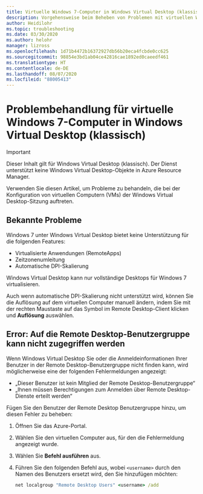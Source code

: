 ```yaml
---
title: Virtuelle Windows 7-Computer in Windows Virtual Desktop (klassisch) – Azure
description: Vorgehensweise beim Beheben von Problemen mit virtuellen Windows 7-Computern (VMs) in einer Windows Virtual Desktop-Umgebung (klassisch).
author: Heidilohr
ms.topic: troubleshooting
ms.date: 03/30/2020
ms.author: helohr
manager: lizross
ms.openlocfilehash: 1d71b4472b16372927db56b20eca4fcbde0cc625
ms.sourcegitcommit: 98854e3bd1ab04ce42816cae1892ed0caeedf461
ms.translationtype: HT
ms.contentlocale: de-DE
ms.lasthandoff: 08/07/2020
ms.locfileid: "88005413"
---
```

# <a name="troubleshoot-windows-7-virtual-machines-in-windows-virtual-desktop-classic"></a>Problembehandlung für virtuelle Windows 7-Computer in Windows Virtual Desktop (klassisch)

>[!IMPORTANT]
>Dieser Inhalt gilt für Windows Virtual Desktop (klassisch). Der Dienst unterstützt keine Windows Virtual Desktop-Objekte in Azure Resource Manager.

Verwenden Sie diesen Artikel, um Probleme zu behandeln, die bei der Konfiguration von virtuellen Computern (VMs) der Windows Virtual Desktop-Sitzung auftreten.

## <a name="known-issues"></a>Bekannte Probleme

Windows 7 unter Windows Virtual Desktop bietet keine Unterstützung für die folgenden Features:

- Virtualisierte Anwendungen (RemoteApps)
- Zeitzonenumleitung
- Automatische DPI-Skalierung

Windows Virtual Desktop kann nur vollständige Desktops für Windows 7 virtualisieren.

Auch wenn automatische DPI-Skalierung nicht unterstützt wird, können Sie die Auflösung auf dem virtuellen Computer manuell ändern, indem Sie mit der rechten Maustaste auf das Symbol im Remote Desktop-Client klicken und **Auflösung** auswählen.

## <a name="error-cant-access-the-remote-desktop-user-group"></a>Error: Auf die Remote Desktop-Benutzergruppe kann nicht zugegriffen werden

Wenn Windows Virtual Desktop Sie oder die Anmeldeinformationen Ihrer Benutzer in der Remote Desktop-Benutzergruppe nicht finden kann, wird möglicherweise eine der folgenden Fehlermeldungen angezeigt:

- „Dieser Benutzer ist kein Mitglied der Remote Desktop-Benutzergruppe“
- „Ihnen müssen Berechtigungen zum Anmelden über Remote Desktop-Dienste erteilt werden“

Fügen Sie den Benutzer der Remote Desktop Benutzergruppe hinzu, um diesen Fehler zu beheben:

1. Öffnen Sie das Azure-Portal.
2. Wählen Sie den virtuellen Computer aus, für den die Fehlermeldung angezeigt wurde.
3. Wählen Sie **Befehl ausführen** aus.
4. Führen Sie den folgenden Befehl aus, wobei `<username>` durch den Namen des Benutzers ersetzt wird, den Sie hinzufügen möchten:

   ```cmd
   net localgroup "Remote Desktop Users" <username> /add
   ```